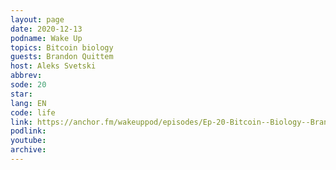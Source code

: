 ```yaml
---
layout: page
date: 2020-12-13
podname: Wake Up
topics: Bitcoin biology
guests: Brandon Quittem
host: Aleks Svetski
abbrev: 
sode: 20
star: 
lang: EN
code: life
link: https://anchor.fm/wakeuppod/episodes/Ep-20-Bitcoin--Biology--Brandon-Quittem--Gigi--Svetski--Wake-Up-Podcast-enok3b
podlink: 
youtube: 
archive: 
---
```

